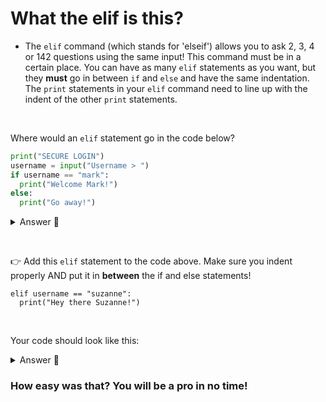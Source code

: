 # What the elif is this? 
- The `elif` command (which stands for 'elseif') allows you to ask 2, 3, 4 or 142 questions using the same input! This command must be in a certain place. You can have as many `elif` statements as you want, but they **must** go in between `if` and `else` and have the same indentation.
  The `print` statements in your `elif` command need to line up with the indent of the other `print` statements.

&nbsp;

Where would an `elif` statement go in the code below?

```python
print("SECURE LOGIN")
username = input("Username > ")
if username == "mark":
  print("Welcome Mark!")
else:
  print("Go away!")
  ```

<details> <summary> Answer 👀</summary>

- An `elif` statement would go in between the `if` and `else` statements.
</details>

&nbsp;

👉 Add this `elif` statement to the code above. Make sure you indent properly AND put it in **between** the if and else statements!

```
elif username == "suzanne":
  print("Hey there Suzanne!")
```
&nbsp;

Your code should look like this: 

<details> <summary> Answer 👀</summary>
  
```python
print("SECURE LOGIN")
username = input("Username > ")

if username == "mark":
  print("Welcome Mark!")
elif username == "suzanne":
  print("Hey there Suzanne!")
else:
  print("Go away!")

  ```
</details>

### How easy was that? You will be a pro in no time!


